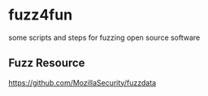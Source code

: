 # fuzz4fun
some scripts and steps for fuzzing open source software

## Fuzz Resource

https://github.com/MozillaSecurity/fuzzdata
